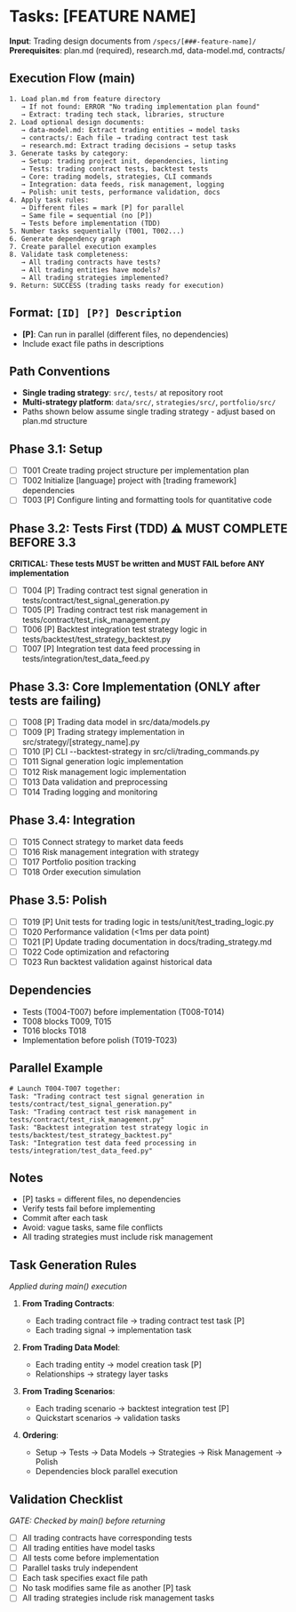 # Tasks: [FEATURE NAME]

**Input**: Trading design documents from `/specs/[###-feature-name]/`
**Prerequisites**: plan.md (required), research.md, data-model.md, contracts/

## Execution Flow (main)
```
1. Load plan.md from feature directory
   → If not found: ERROR "No trading implementation plan found"
   → Extract: trading tech stack, libraries, structure
2. Load optional design documents:
   → data-model.md: Extract trading entities → model tasks
   → contracts/: Each file → trading contract test task
   → research.md: Extract trading decisions → setup tasks
3. Generate tasks by category:
   → Setup: trading project init, dependencies, linting
   → Tests: trading contract tests, backtest tests
   → Core: trading models, strategies, CLI commands
   → Integration: data feeds, risk management, logging
   → Polish: unit tests, performance validation, docs
4. Apply task rules:
   → Different files = mark [P] for parallel
   → Same file = sequential (no [P])
   → Tests before implementation (TDD)
5. Number tasks sequentially (T001, T002...)
6. Generate dependency graph
7. Create parallel execution examples
8. Validate task completeness:
   → All trading contracts have tests?
   → All trading entities have models?
   → All trading strategies implemented?
9. Return: SUCCESS (trading tasks ready for execution)
```

## Format: `[ID] [P?] Description`
- **[P]**: Can run in parallel (different files, no dependencies)
- Include exact file paths in descriptions

## Path Conventions
- **Single trading strategy**: `src/`, `tests/` at repository root
- **Multi-strategy platform**: `data/src/`, `strategies/src/`, `portfolio/src/`
- Paths shown below assume single trading strategy - adjust based on plan.md structure

## Phase 3.1: Setup
- [ ] T001 Create trading project structure per implementation plan
- [ ] T002 Initialize [language] project with [trading framework] dependencies
- [ ] T003 [P] Configure linting and formatting tools for quantitative code

## Phase 3.2: Tests First (TDD) ⚠️ MUST COMPLETE BEFORE 3.3
**CRITICAL: These tests MUST be written and MUST FAIL before ANY implementation**
- [ ] T004 [P] Trading contract test signal generation in tests/contract/test_signal_generation.py
- [ ] T005 [P] Trading contract test risk management in tests/contract/test_risk_management.py
- [ ] T006 [P] Backtest integration test strategy logic in tests/backtest/test_strategy_backtest.py
- [ ] T007 [P] Integration test data feed processing in tests/integration/test_data_feed.py

## Phase 3.3: Core Implementation (ONLY after tests are failing)
- [ ] T008 [P] Trading data model in src/data/models.py
- [ ] T009 [P] Trading strategy implementation in src/strategy/[strategy_name].py
- [ ] T010 [P] CLI --backtest-strategy in src/cli/trading_commands.py
- [ ] T011 Signal generation logic implementation
- [ ] T012 Risk management logic implementation
- [ ] T013 Data validation and preprocessing
- [ ] T014 Trading logging and monitoring

## Phase 3.4: Integration
- [ ] T015 Connect strategy to market data feeds
- [ ] T016 Risk management integration with strategy
- [ ] T017 Portfolio position tracking
- [ ] T018 Order execution simulation

## Phase 3.5: Polish
- [ ] T019 [P] Unit tests for trading logic in tests/unit/test_trading_logic.py
- [ ] T020 Performance validation (<1ms per data point)
- [ ] T021 [P] Update trading documentation in docs/trading_strategy.md
- [ ] T022 Code optimization and refactoring
- [ ] T023 Run backtest validation against historical data

## Dependencies
- Tests (T004-T007) before implementation (T008-T014)
- T008 blocks T009, T015
- T016 blocks T018
- Implementation before polish (T019-T023)

## Parallel Example
```
# Launch T004-T007 together:
Task: "Trading contract test signal generation in tests/contract/test_signal_generation.py"
Task: "Trading contract test risk management in tests/contract/test_risk_management.py"
Task: "Backtest integration test strategy logic in tests/backtest/test_strategy_backtest.py"
Task: "Integration test data feed processing in tests/integration/test_data_feed.py"
```

## Notes
- [P] tasks = different files, no dependencies
- Verify tests fail before implementing
- Commit after each task
- Avoid: vague tasks, same file conflicts
- All trading strategies must include risk management

## Task Generation Rules
*Applied during main() execution*

1. **From Trading Contracts**:
   - Each trading contract file → trading contract test task [P]
   - Each trading signal → implementation task

2. **From Trading Data Model**:
   - Each trading entity → model creation task [P]
   - Relationships → strategy layer tasks

3. **From Trading Scenarios**:
   - Each trading scenario → backtest integration test [P]
   - Quickstart scenarios → validation tasks

4. **Ordering**:
   - Setup → Tests → Data Models → Strategies → Risk Management → Polish
   - Dependencies block parallel execution

## Validation Checklist
*GATE: Checked by main() before returning*

- [ ] All trading contracts have corresponding tests
- [ ] All trading entities have model tasks
- [ ] All tests come before implementation
- [ ] Parallel tasks truly independent
- [ ] Each task specifies exact file path
- [ ] No task modifies same file as another [P] task
- [ ] All trading strategies include risk management tasks